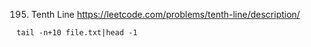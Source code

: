 195. Tenth Line
https://leetcode.com/problems/tenth-line/description/


``` tail -n+10 file.txt|head -1 ```
